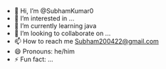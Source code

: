 - 👋 Hi, I’m @SubhamKumar0
- 👀 I’m interested in ...
- 🌱 I’m currently learning java
- 💞️ I’m looking to collaborate on ...
- 📫 How to reach me Subham200422@gmail.com
- 😄 Pronouns: he/him
- ⚡ Fun fact: ...

<!---
SubhamKumar0/SubhamKumar0 is a ✨ special ✨ repository because its `README.md` (this file) appears on your GitHub profile.
You can click the Preview link to take a look at your changes.
--->

